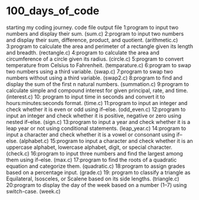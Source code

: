 # 100_days_of_code
starting my coding journey.                                                                                                       code file                           output file
1:program to input two numbers and display their sum.                                                                             (sum.c)
2:program to input two numbers and display their sum, difference, product, and quotient.                                          (arithmetic.c)
3:program to calculate the area and perimeter of a rectangle given its length and breadth.                                        (rectangle.c)
4:program to calculate the area and circumference of a circle given its radius.                                                   (circle.c)
5:program to convert temperature from Celsius to Fahrenheit.                                                                      (temparature.c)
6:program to swap two numbers using a third variable.                                                                             (swap.c)
7:program to swap two numbers without using a third variable.                                                                     (swap2.c)
8:program to find and display the sum of the first n natural numbers.                                                             (summation.c)
9:program to calculate simple and compound interest for given principal, rate, and time.                                          (interest.c)
10: program to input time in seconds and convert it to hours:minutes:seconds format.                                              (time.c)
11:program to input an integer and check whether it is even or odd using if–else.                                                 (odd_even.c)
12:program to input an integer and check whether it is positive, negative or zero using nested if–else.                           (sign.c)
13:program to input a year and check whether it is a leap year or not using conditional statements.                               (leap_year.c)
14:program to input a character and check whether it is a vowel or consonant using if–else.                                       (alphabet.c)
15:program to input a character and check whether it is an uppercase alphabet, lowercase alphabet, digit, or special character.   (check.c)
16:program to input three numbers and find the largest among them using if–else.                                                  (max.c)
17:program to find the roots of a quadratic equation and categorize them.                                                         (quadratic.c)
18:program to assign grades based on a percentage input.                                                                          (grade.c)
19: program to classify a triangle as Equilateral, Isosceles, or Scalene based on its side lengths.                               (triangle.c)
20:program to display the day of the week based on a number (1–7) using switch-case.                                              (week.c)
